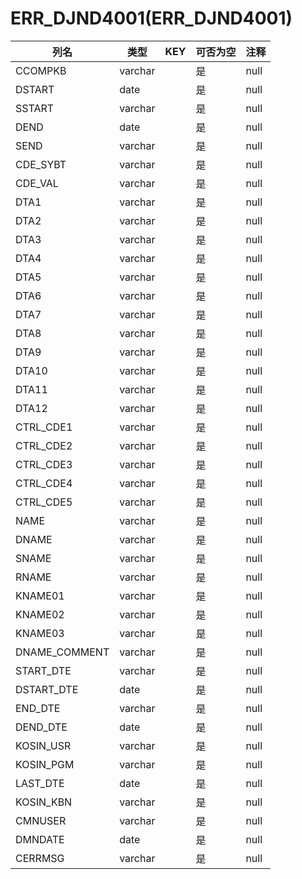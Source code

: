 # ERR_DJND4001(ERR_DJND4001)
| 列名   | 类型   | KEY  | 可否为空 | 注释   |
| ---- | ---- | ---- | ---- | ---- |
|CCOMPKB|varchar||是|null|
|DSTART|date||是|null|
|SSTART|varchar||是|null|
|DEND|date||是|null|
|SEND|varchar||是|null|
|CDE_SYBT|varchar||是|null|
|CDE_VAL|varchar||是|null|
|DTA1|varchar||是|null|
|DTA2|varchar||是|null|
|DTA3|varchar||是|null|
|DTA4|varchar||是|null|
|DTA5|varchar||是|null|
|DTA6|varchar||是|null|
|DTA7|varchar||是|null|
|DTA8|varchar||是|null|
|DTA9|varchar||是|null|
|DTA10|varchar||是|null|
|DTA11|varchar||是|null|
|DTA12|varchar||是|null|
|CTRL_CDE1|varchar||是|null|
|CTRL_CDE2|varchar||是|null|
|CTRL_CDE3|varchar||是|null|
|CTRL_CDE4|varchar||是|null|
|CTRL_CDE5|varchar||是|null|
|NAME|varchar||是|null|
|DNAME|varchar||是|null|
|SNAME|varchar||是|null|
|RNAME|varchar||是|null|
|KNAME01|varchar||是|null|
|KNAME02|varchar||是|null|
|KNAME03|varchar||是|null|
|DNAME_COMMENT|varchar||是|null|
|START_DTE|varchar||是|null|
|DSTART_DTE|date||是|null|
|END_DTE|varchar||是|null|
|DEND_DTE|date||是|null|
|KOSIN_USR|varchar||是|null|
|KOSIN_PGM|varchar||是|null|
|LAST_DTE|date||是|null|
|KOSIN_KBN|varchar||是|null|
|CMNUSER|varchar||是|null|
|DMNDATE|date||是|null|
|CERRMSG|varchar||是|null|
